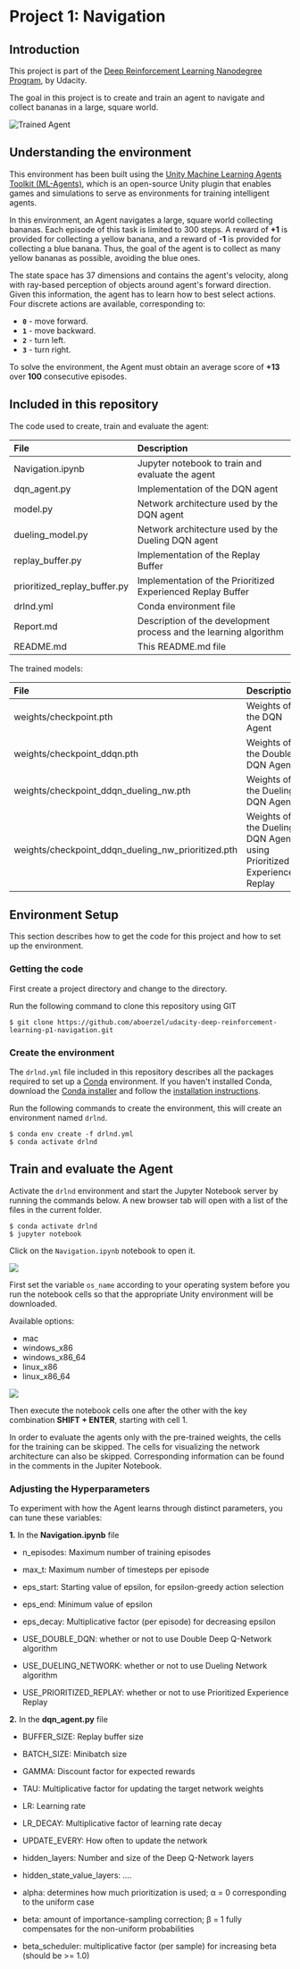 [//]: # (Image References)

[image1]: https://user-images.githubusercontent.com/10624937/42135619-d90f2f28-7d12-11e8-8823-82b970a54d7e.gif "Trained Agent"

# Project 1: Navigation

## Introduction

This project is part of the [Deep Reinforcement Learning Nanodegree Program](https://www.udacity.com/course/deep-reinforcement-learning-nanodegree--nd893), by Udacity.  

The goal in this project is to create and train an agent to navigate and collect bananas in a large, square world.    

![Trained Agent][image1]

## Understanding the environment
This environment has been built using the [Unity Machine Learning Agents Toolkit (ML-Agents)](https://github.com/Unity-Technologies/ml-agents), which is an open-source Unity plugin that enables games and simulations to serve as environments for training intelligent agents.  


In this environment, an Agent navigates a large, square world collecting bananas. Each episode of this task is limited to 300 steps. A reward of **+1** is provided for collecting a yellow banana, and a reward of **-1** is provided for collecting a blue banana. Thus, the goal of the agent is to collect as many yellow bananas as possible, avoiding the blue ones.

The state space has 37 dimensions and contains the agent's velocity, along with ray-based perception of objects around agent's forward direction.  Given this information, the agent has to learn how to best select actions.  Four discrete actions are available, corresponding to:
- **`0`** - move forward.
- **`1`** - move backward.
- **`2`** - turn left.
- **`3`** - turn right.

To solve the environment, the Agent must obtain an average score of **+13** over **100** consecutive episodes.

## Included in this repository

The code used to create, train and evaluate the agent:

|File                         |Description                                                        |
|:----------------------------|:------------------------------------------------------------------|
|Navigation.ipynb             |Jupyter notebook to train and evaluate the agent                   |
|dqn_agent.py                 |Implementation of the DQN agent                                    |
|model.py                     |Network architecture used by the DQN agent                         |
|dueling_model.py             |Network architecture used by the Dueling DQN agent                 |
|replay_buffer.py             |Implementation of the Replay Buffer                                |
|prioritized_replay_buffer.py |Implementation of the Prioritized Experienced Replay Buffer        |
|drlnd.yml                    |Conda environment file                                             |
|Report.md                    |Description of the development process and the learning algorithm  |
|README.md                    |This README.md file                                                |

The trained models:

|File                                               |Description                                                         |
|:--------------------------------------------------|:-------------------------------------------------------------------|
|weights/checkpoint.pth                             |Weights of the DQN Agent                                            |
|weights/checkpoint_ddqn.pth                        |Weights of the Double DQN Agent                                     |
|weights/checkpoint_ddqn_dueling_nw.pth             |Weights of the Dueling DQN Agent                                    |
|weights/checkpoint_ddqn_dueling_nw_prioritized.pth |Weights of the Dueling DQN Agent using Prioritized Experience Replay|


## Environment Setup

This section describes how to get the code for this project and how to set up the environment.

### Getting the code

First create a project directory and change to the directory.

Run the following command to clone this repository using GIT

```
$ git clone https://github.com/aboerzel/udacity-deep-reinforcement-learning-p1-navigation.git
```

### Create the environment
The `drlnd.yml` file included in this repository describes all the packages required to set up a [Conda](https://docs.conda.io/projects/conda/en/latest/index.html) environment.
If you haven't installed Conda, download the [Conda installer](https://www.anaconda.com/distribution/) and follow the [installation instructions](https://docs.anaconda.com/anaconda/install/).

Run the following commands to create the environment, this will create an environment named `drlnd`.

```
$ conda env create -f drlnd.yml  
$ conda activate drlnd  
```

## Train and evaluate the Agent

Activate the `drlnd` environment and start the Jupyter Notebook server by running the commands below. A new browser tab will open with a list of the files in the current folder.

```
$ conda activate drlnd
$ jupyter notebook
```

Click on the `Navigation.ipynb` notebook to open it.  

![](./resources/jupyter_notebook_workspace.png)  

First set the variable `os_name` according to your operating system before you run the notebook cells so that the appropriate Unity environment will be downloaded.

Available options:

* mac
* windows_x86
* windows_x86_64
* linux_x86
* linux_x86_64  

![](./resources/choose_operating_system.png)
  
Then execute the notebook cells one after the other with the key combination **SHIFT + ENTER**, starting with cell 1.

In order to evaluate the agents only with the pre-trained weights, the cells for the training can be skipped. 
The cells for visualizing the network architecture can also be skipped. 
Corresponding information can be found in the comments in the Jupiter Notebook.

### Adjusting the Hyperparameters
To experiment with how the Agent learns through distinct parameters, you can tune these variables:  

**1.** In the **Navigation.ipynb** file  

* n_episodes: Maximum number of training episodes
* max_t: Maximum number of timesteps per episode
* eps_start: Starting value of epsilon, for epsilon-greedy action selection
* eps_end: Minimum value of epsilon
* eps_decay: Multiplicative factor (per episode) for decreasing epsilon  

* USE\_DOUBLE\_DQN: whether or not to use Double Deep Q-Network algorithm
* USE\_DUELING\_NETWORK: whether or not to use Dueling Network algorithm
* USE\_PRIORITIZED\_REPLAY: whether or not to use Prioritized Experience Replay

**2.** In the **dqn_agent.py** file

* BUFFER_SIZE: Replay buffer size
* BATCH_SIZE: Minibatch size
* GAMMA: Discount factor for expected rewards
* TAU: Multiplicative factor for updating the target network weights
* LR: Learning rate
* LR_DECAY: Multiplicative factor of learning rate decay
* UPDATE_EVERY: How often to update the network

* hidden_layers: Number and size of the Deep Q-Network layers
* hidden_state_value_layers: ....

* alpha: determines how much prioritization is used; α = 0 corresponding to the uniform case
* beta: amount of importance-sampling correction; β = 1 fully compensates for the non-uniform probabilities
* beta_scheduler: multiplicative factor (per sample) for increasing beta (should be >= 1.0)
